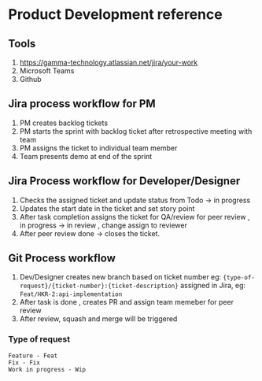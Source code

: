# Product Development reference

## Tools
1. https://gamma-technology.atlassian.net/jira/your-work 
2. Microsoft Teams
3. Github

## Jira process workflow for PM
1. PM creates backlog tickets
2. PM starts the sprint with backlog ticket after retrospective meeting with team
3. PM assigns the ticket to individual team member
4. Team presents demo at end of the sprint

## Jira Process workflow for Developer/Designer
1. Checks the assigned ticket and update status from Todo -> in progress
2. Updates the start date in the ticket and set story point
3. After task completion assigns the ticket for QA/review for peer review , in progress -> in review , change assign to reviewer
4. After peer review done -> closes the ticket.

## Git Process workflow
1. Dev/Designer creates new branch based on ticket number eg: `{type-of-request}/{ticket-number}:{ticket-description}` assigned in Jira, eg: `Feat/HKR-2:api-implementation`
2. After task is done , creates PR and assign team memeber for peer review
3. After review, squash and merge will be triggered

### Type of request
``` 
Feature - Feat
Fix - Fix
Work in progress - Wip
```

